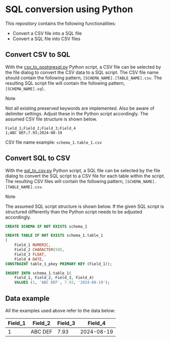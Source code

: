 # SQL conversion using Python

This repository contains the following functionalities:

-   Convert a CSV file into a SQL file
-   Convert a SQL file into CSV files

## Convert CSV to SQL

With the [csv_to_postgresql.py](csv_to_postgresql.py) Python script, a CSV file
can be selected by the file dialog to convert the CSV data to a SQL script. The
CSV file name should contain the following pattern,
`[SCHEMA_NAME].[TABLE_NAME].csv`. The resulting SQL script file will contain
the following pattern, `[SCHEMA_NAME].sql`.

> [!NOTE]
> Not all existing preserved keywords are implemented.
> Also be aware of delimiter settings.
> Adjust these in the Python script accordingly.
> The assumed CSV file structure is shown below.

```csv
Field_1;Field_2;Field_3;Field_4
1;ABC DEF;7.93;2024-08-19
```

CSV file name example: `schema_1.table_1.csv`

## Convert SQL to CSV

With the [sql_to_csv.py](sql_to_csv.py) Python script, a SQL file can be
selected by the file dialog to convert the SQL script to a CSV file for each
table within the script. The resulting CSV files will contain the following
pattern, `[SCHEMA_NAME].[TABLE_NAME].csv`.

> [!NOTE]
> The assumed SQL script structure is shown below.
> If the given SQL script is structured differently than the Python script
> needs to be adjusted accordingly.

```sql
CREATE SCHEMA IF NOT EXISTS schema_1

CREATE TABLE IF NOT EXISTS schema_1.table_1
(
    Field_1 NUMERIC,
    Field_2 CHARACTER(50),
    Field_3 FLOAT,
    Field_4 DATE,
CONSTRAINT table_1_pkey PRIMARY KEY (Field_1));

INSERT INTO schema_1.table_1(
    Field_1, Field_2, Field_3, Field_4)
    VALUES (1, 'ABC DEF', 7.93, '2024-08-19');
```

## Data example

All the examples used above refer to the data below:

| Field_1 | Field_2 | Field_3 | Field_4    |
| ------- | ------- | ------- | ---------- |
| 1       | ABC DEF | 7.93    | 2024-08-19 |
